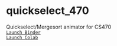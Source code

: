 # quickselect_470
Quickselect/Mergesort animator for CS470  
[`Launch Binder`](https://mybinder.org/v2/gh/ncallahanml/quickselect_470/main?labpath=quickselect_470%2FQuickSortAnimation.ipynb)  
[`Launch Colab`](https://githubtocolab.com/ncallahanml/quickselect_470/blob/main/quickselect_470/QuickSortAnimation.ipynb)  
